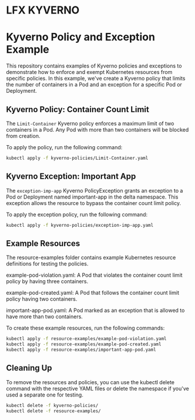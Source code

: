 # LFX KYVERNO

# Kyverno Policy and Exception Example

This repository contains examples of Kyverno policies and exceptions to demonstrate how to enforce and exempt Kubernetes resources from specific policies. In this example, we've create a Kyverno policy that limits the number of containers in a Pod and an exception for a specific Pod or Deployment.

## Kyverno Policy: Container Count Limit

The `Limit-Container` Kyverno policy enforces a maximum limit of two containers in a Pod. Any Pod with more than two containers will be blocked from creation.

To apply the policy, run the following command:

```bash
kubectl apply -f kyverno-policies/Limit-Container.yaml
```

## Kyverno Exception: Important App

The `exception-imp-app` Kyverno PolicyException grants an exception to a Pod or Deployment named important-app in the delta namespace. This exception allows the resource to bypass the container count limit policy.

To apply the exception policy, run the following command:

```bash
kubectl apply -f kyverno-policies/exception-imp-app.yaml
```
## Example Resources

The resource-examples folder contains example Kubernetes resource definitions for testing the policies.


example-pod-violation.yaml: A Pod that violates the container count limit policy by having three containers.

example-pod-created.yaml: A Pod that follows the container count limit policy having two containers.

important-app-pod.yaml: A Pod marked as an exception that is allowed to have more than two containers.


To create these example resources, run the following commands:

```bash
kubectl apply -f resource-examples/example-pod-violation.yaml
kubectl apply -f resource-examples/example-pod-created.yaml
kubectl apply -f resource-examples/important-app-pod.yaml
```

## Cleaning Up

To remove the resources and policies, you can use the kubectl delete command with the respective YAML files or delete the namespace if you've used a separate one for testing.

```bash
kubectl delete -f kyverno-policies/
kubectl delete -f resource-examples/
```

